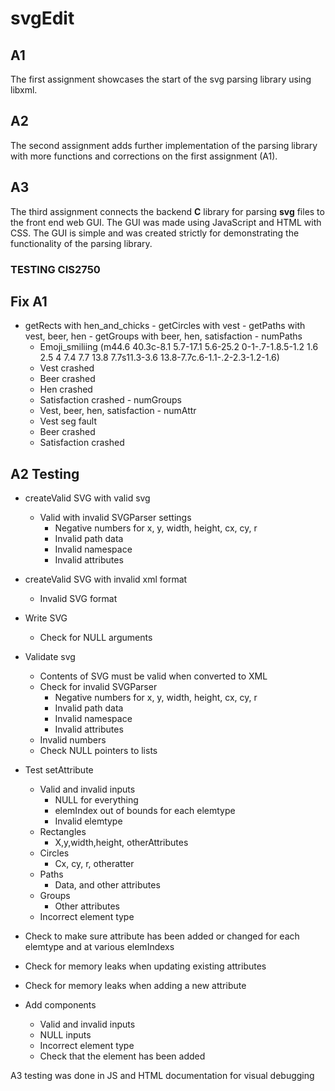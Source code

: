 # svgEdit

## A1
The first assignment showcases the start of the svg parsing library using libxml.

## A2
The second assignment adds further implementation of the parsing library with more functions and corrections on the first assignment (A1).

## A3
The third assignment connects the backend **C** library for parsing **svg** files to the front end web GUI.
The GUI was made using JavaScript and HTML with CSS.
The GUI is simple and was created strictly for demonstrating the functionality of the parsing library.

### TESTING CIS2750

## Fix A1
   - getRects with hen_and_chicks
    - getCircles with vest
    - getPaths with vest, beer, hen
    - getGroups with beer, hen, satisfaction
    - numPaths
        - Emoji_smiliing (m44.6 40.3c-8.1 5.7-17.1 5.6-25.2 0-1-.7-1.8.5-1.2 1.6 2.5 4 7.4 7.7 13.8 7.7s11.3-3.6 13.8-7.7c.6-1.1-.2-2.3-1.2-1.6)
        - Vest crashed
        - Beer crashed
        - Hen crashed
        - Satisfaction crashed
    - numGroups
        - Vest, beer, hen, satisfaction
    - numAttr
        - Vest seg fault
        - Beer crashed
        - Satisfaction crashed
## A2 Testing
- createValid SVG with valid svg
    - Valid with invalid SVGParser settings
        - Negative numbers for x, y, width, height, cx, cy, r
        - Invalid path data
        - Invalid namespace
        - Invalid attributes
- createValid SVG with invalid xml format
    - Invalid SVG format

- Write SVG
    - Check for NULL arguments

- Validate svg
    - Contents of SVG must be valid when converted to XML
    - Check for invalid SVGParser
        - Negative numbers for x, y, width, height, cx, cy, r
        - Invalid path data
        - Invalid namespace
        - Invalid attributes
    - Invalid numbers
    - Check NULL pointers to lists

- Test setAttribute
    - Valid and invalid inputs
        - NULL for everything
        - elemIndex out of bounds for each elemtype
        - Invalid elemtype
    - Rectangles
        - X,y,width,height, otherAttributes
    - Circles
        - Cx, cy, r, otheratter
    - Paths
        - Data, and other attributes
    - Groups
        - Other attributes
    - Incorrect element type
- Check to make sure attribute has been added or changed for each elemtype and at various elemIndexs
- Check for memory leaks when updating existing attributes
- Check for memory leaks when adding a new attribute

- Add components
    - Valid and invalid inputs
    - NULL inputs
    - Incorrect element type
    - Check that the element has been added

A3 testing was done in JS and HTML documentation for visual debugging
